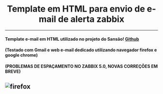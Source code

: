 
# <div align="center">Template em HTML para envio de e-mail de alerta zabbix</div>

---
#### Template e-mail em HTML utilizado no projeto do Sansão! [Github](https://github.com/sansaoipb )

#### (Testado com Gmail e web e-mail dedicado utilizando navegador firefox e google chrome)
#### (PROBLEMAS DE ESPAÇAMENTO NO ZABBIX 5.0, NOVAS CORREÇÕES EM BREVE)
![firefox](https://user-images.githubusercontent.com/47629745/63117796-e0c9a880-bf72-11e9-94d8-61d1d775470a.png)
---
